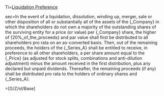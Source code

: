 Ti=<a href="https://thegalionproject.com/term-sheet#part-liquidation">Liquidation Preference</a>


sec=In the event of a liquidation, dissolution, winding up, merger, sale or other disposition of all or substantially all of the assets of the {_Company} in which the shareholders do not own a majority of the outstanding shares of the surviving entity for a price (or value) per {_Company} share, the higher of {20%_of_the_proceeds} and par value shall first be distributed to all shareholders pro rata on an as-converted basis. Then, out of the remaining proceeds, the holders of the {_Series_A} shall be entitled to receive, in preference to all other shareholders, a per share amount equal to the {_Price} (as adjusted for stock splits, combinations and anti-dilution adjustment) minus the amount received in the first distribution, plus any declared but unpaid dividends. Thereafter, the remaining proceeds (if any) shall be distributed pro rata to the holders of ordinary shares and {_Series_A}.

=[G/Z/ol/Base]
